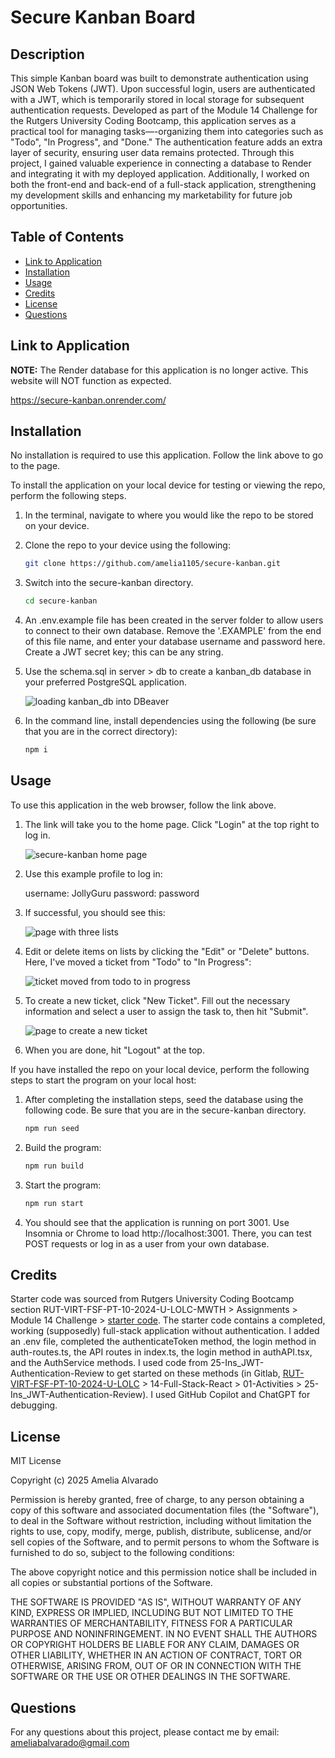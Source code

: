 # Secure Kanban Board

## Description

This simple Kanban board was built to demonstrate authentication using JSON Web Tokens (JWT). Upon successful login, users are authenticated with a JWT, which is temporarily stored in local storage for subsequent authentication requests. Developed as part of the Module 14 Challenge for the Rutgers University Coding Bootcamp, this application serves as a practical tool for managing tasks—-organizing them into categories such as "Todo", "In Progress", and "Done." The authentication feature adds an extra layer of security, ensuring user data remains protected. Through this project, I gained valuable experience in connecting a database to Render and integrating it with my deployed application. Additionally, I worked on both the front-end and back-end of a full-stack application, strengthening my development skills and enhancing my marketability for future job opportunities.

## Table of Contents

- [Link to Application](#link-to-application)
- [Installation](#installation)
- [Usage](#usage)
- [Credits](#credits)
- [License](#license)
- [Questions](#questions)

## Link to Application

**NOTE:** The Render database for this application is no longer active. This website will NOT function as expected.

https://secure-kanban.onrender.com/

## Installation

No installation is required to use this application. Follow the link above to go to the page.

To install the application on your local device for testing or viewing the repo, perform the following steps.

1. In the terminal, navigate to where you would like the repo to be stored on your device.

2. Clone the repo to your device using the following:

   ```sh
   git clone https://github.com/amelia1105/secure-kanban.git
   ```

3. Switch into the secure-kanban directory.

   ```sh
   cd secure-kanban
   ```

4. An .env.example file has been created in the server folder to allow users to connect to their own database. Remove the '.EXAMPLE' from the end of this file name, and enter your database username and password here. Create a JWT secret key; this can be any string.

5. Use the schema.sql in server > db to create a kanban_db database in your preferred PostgreSQL application.

   ![loading kanban_db into DBeaver](./assets/dbeaver-kanban.png)

6. In the command line, install dependencies using the following (be sure that you are in the correct directory):

   ```sh
   npm i
   ```

## Usage

To use this application in the web browser, follow the link above.

1. The link will take you to the home page. Click "Login" at the top right to log in.

   ![secure-kanban home page](./assets/home-page.png)

2. Use this example profile to log in:

   username: JollyGuru
   password: password

3. If successful, you should see this:

   ![page with three lists](./assets/lists.png)

4. Edit or delete items on lists by clicking the "Edit" or "Delete" buttons. Here, I've moved a ticket from "Todo" to "In Progress":

   ![ticket moved from todo to in progress](./assets/moved-ticket.png)

5. To create a new ticket, click "New Ticket". Fill out the necessary information and select a user to assign the task to, then hit "Submit".

   ![page to create a new ticket](./assets/new-ticket.png)

6. When you are done, hit "Logout" at the top.

If you have installed the repo on your local device, perform the following steps to start the program on your local host:

1. After completing the installation steps, seed the database using the following code. Be sure that you are in the secure-kanban directory.

   ```sh
   npm run seed
   ```

2. Build the program:

   ```sh
   npm run build
   ```

3. Start the program:

   ```sh
   npm run start
   ```

4. You should see that the application is running on port 3001. Use Insomnia or Chrome to load http://localhost:3001. There, you can test POST requests or log in as a user from your own database.

## Credits

Starter code was sourced from Rutgers University Coding Bootcamp section RUT-VIRT-FSF-PT-10-2024-U-LOLC-MWTH > Assignments > Module 14 Challenge > [starter code](https://bootcampspot.instructure.com/courses/6369/assignments/90357?module_item_id=1341406). The starter code contains a completed, working (supposedly) full-stack application without authentication. I added an .env file, completed the authenticateToken method, the login method in auth-routes.ts, the API routes in index.ts, the login method in authAPI.tsx, and the AuthService methods. I used code from 25-Ins_JWT-Authentication-Review to get started on these methods (in Gitlab, [RUT-VIRT-FSF-PT-10-2024-U-LOLC](https://git.bootcampcontent.com/Rutgers-University/RUT-VIRT-FSF-PT-10-2024-U-LOLC) > 14-Full-Stack-React > 01-Activities > 25-Ins_JWT-Authentication-Review). I used GitHub Copilot and ChatGPT for debugging.

## License

MIT License

Copyright (c) 2025 Amelia Alvarado

Permission is hereby granted, free of charge, to any person obtaining a copy
of this software and associated documentation files (the "Software"), to deal
in the Software without restriction, including without limitation the rights
to use, copy, modify, merge, publish, distribute, sublicense, and/or sell
copies of the Software, and to permit persons to whom the Software is
furnished to do so, subject to the following conditions:

The above copyright notice and this permission notice shall be included in all
copies or substantial portions of the Software.

THE SOFTWARE IS PROVIDED "AS IS", WITHOUT WARRANTY OF ANY KIND, EXPRESS OR
IMPLIED, INCLUDING BUT NOT LIMITED TO THE WARRANTIES OF MERCHANTABILITY,
FITNESS FOR A PARTICULAR PURPOSE AND NONINFRINGEMENT. IN NO EVENT SHALL THE
AUTHORS OR COPYRIGHT HOLDERS BE LIABLE FOR ANY CLAIM, DAMAGES OR OTHER
LIABILITY, WHETHER IN AN ACTION OF CONTRACT, TORT OR OTHERWISE, ARISING FROM,
OUT OF OR IN CONNECTION WITH THE SOFTWARE OR THE USE OR OTHER DEALINGS IN THE
SOFTWARE.

## Questions

For any questions about this project, please contact me by email: ameliabalvarado@gmail.com
